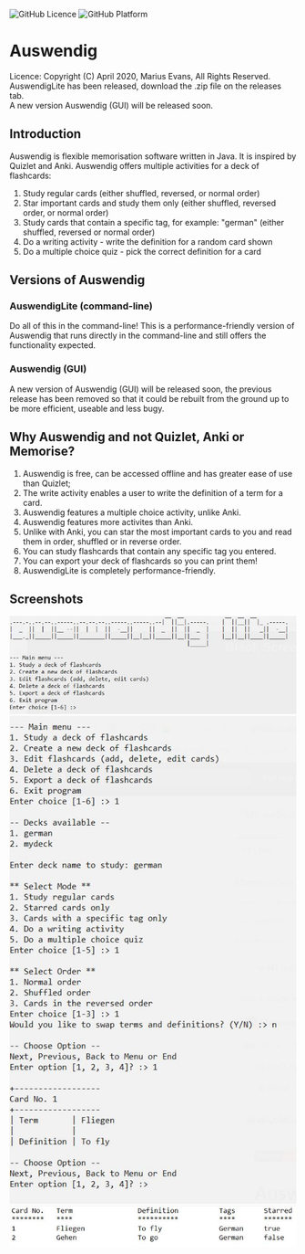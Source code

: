 
![GitHub Licence](https://img.shields.io/badge/licence-copyright-red.svg?style=flat-square)
![GitHub Platform](https://img.shields.io/badge/platform-windows-blue.svg?style=flat-square)

# Auswendig
Licence: Copyright (C) April 2020, Marius Evans, All Rights Reserved.<br />
AuswendigLite has been released, download the .zip file on the releases tab. <br />
A new version Auswendig (GUI) will be released soon.

## Introduction
Auswendig is flexible memorisation software written in Java. It is inspired by Quizlet and Anki. 
Auswendig offers multiple activities for a deck of flashcards:
1. Study regular cards (either shuffled, reversed, or normal order)<br/>
2. Star important cards and study them only (either shuffled, reversed order, or normal order)<br/>
3. Study cards that contain a specific tag, for example: "german" (either shuffled, reversed or normal order)<br/>
4. Do a writing activity - write the definition for a random card shown<br/>
5. Do a multiple choice quiz - pick the correct definition for a card<br/>

## Versions of Auswendig

### AuswendigLite (command-line)
Do all of this in the command-line! This is a performance-friendly version of Auswendig that runs directly in the command-line and still offers the functionality expected.

### Auswendig (GUI)
A new version of Auswendig (GUI) will be released soon, the previous release has been removed so that it could be rebuilt from the ground up to be more efficient, useable and less bugy.

## Why Auswendig and not Quizlet, Anki or Memorise?
1. Auswendig is free, can be accessed offline and has greater ease of use than Quizlet;
2. The write activity enables a user to write the definition of a term for a card.<br />
3. Auswendig features a multiple choice activity, unlike Anki.<br />
4. Auswendig features more activites than Anki.<br />
5. Unlike with Anki, you can star the most important cards to you and read them in order, shuffled or in reverse order.<br />
6. You can study flashcards that contain any specific tag you entered.<br />
7. You can export your deck of flashcards so you can print them!<br />
8. AuswendigLite is completely performance-friendly.<br />

## Screenshots

![Main menu](https://github.com/MariusEvans/Auswendig/blob/master/SCREENSHOTS/main%20menu.JPG)
![Study cards](https://github.com/MariusEvans/Auswendig/blob/master/SCREENSHOTS/study%20cards.JPG)
![Exporting a deck of cards](https://github.com/MariusEvans/Auswendig/blob/master/SCREENSHOTS/export%20deck.JPG)

